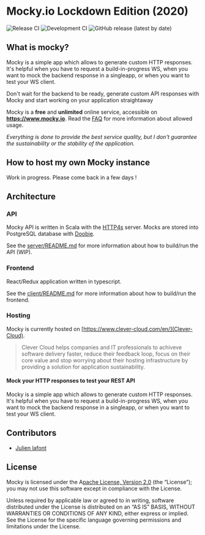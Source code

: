 # Mocky.io Lockdown Edition (2020)

![Release CI](https://github.com/julien-lafont/Mocky/workflows/Release%20CI/badge.svg)
![Development CI](https://github.com/julien-lafont/Mocky/workflows/Development%20CI/badge.svg?branch=develop)
![GitHub release (latest by date)](https://img.shields.io/github/v/release/julien-lafont/Mocky)

## What is mocky?

Mocky is a simple app which allows to generate custom HTTP responses. It's helpful when you have to request a build-in-progress WS, when you want to mock the backend response in a singleapp, or when you want to test your WS client.

Don't wait for the backend to be ready, generate custom API responses with Mocky and start working on your application straightaway

Mocky is a **free** and **unlimited** online service, accessible on **https://www.mocky.io**. Read the [FAQ](https://designer.mocky.io/faq) for more information about allowed usage.

_Everything is done to provide the best service quality, but I don't guarantee the sustainability or the stability of the application._

## How to host my own Mocky instance

Work in progress. Please come back in a few days !

## Architecture

### API

Mocky API is written in Scala with the [HTTP4s](https://http4s.org/) server. Mocks are stored into PostgreSQL database with [Doobie](https://tpolecat.github.io/doobie/).

See the [server/README.md](https://github.com/julien-lafont/Mocky/blob/master/server/README.md) for more information about how to build/run the API (WIP).

### Frontend

React/Redux application written in typescript.

See the [client/README.md](https://github.com/julien-lafont/Mocky/blob/master/client/README.md) for more information about how to build/run the frontend.

### Hosting

Mocky is currently hosted on [https://www.clever-cloud.com/en/](Clever-Cloud).

> Clever Cloud helps companies and IT professionals to achiveve software delivery faster, reduce their feedback loop, focus on their core value and stop worrying about their hosting infrastructure by providing a solution for application sustainability.

#### Mock your HTTP responses to test your REST API

Mocky is a simple app which allows to generate custom HTTP responses. <br />
It's helpful when you have to request a build-in-progress WS, when you want to mock the backend response in a singleapp,
or when you want to test your WS client.

## Contributors

- [Julien lafont](https://twitter.com/julien_lafont)

## License

Mocky is licensed under the A[pache License, Version 2.0](https://github.com/julien-lafont/Mocky/blob/master/LICENSE) (the “License”); you may not use this software except in compliance with the License.

Unless required by applicable law or agreed to in writing, software distributed under the License is distributed on an “AS IS” BASIS, WITHOUT WARRANTIES OR CONDITIONS OF ANY KIND, either express or implied. See the License for the specific language governing permissions and limitations under the License.
